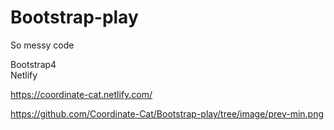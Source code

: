 # Bootstrap-play
So messy code<br>

Bootstrap4<br>
Netlify<br>


https://coordinate-cat.netlify.com/

https://github.com/Coordinate-Cat/Bootstrap-play/tree/image/prev-min.png
